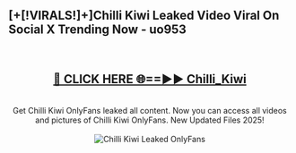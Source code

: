 <h2>[+[!VIRALS!]+]Chilli Kiwi Leaked Video Viral On Social X Trending Now - uo953</h2>
<br>
<div align="center">
<h2><a href="https://libra.edu.pl?Chilli_Kiwi" rel="nofollow">🔴 CLICK HERE 🌐==►► Chilli_Kiwi</a></h2>
<br>
Get Chilli Kiwi OnlyFans leaked all content. Now you can access all videos and pictures of Chilli Kiwi OnlyFans. New Updated Files 2025!
<br>
<br>
<a href="https://libra.edu.pl?Chilli_Kiwi" rel="nofollow" data-target="animated-image.originalLink"><img src="https://i.ibb.co.com/WyWwxjT/player-gif2.gif" alt="Chilli Kiwi Leaked OnlyFans" style="max-width: 100%; display: inline-block;" data-target="animated-image.originalImage"></a>
</div>
<br>